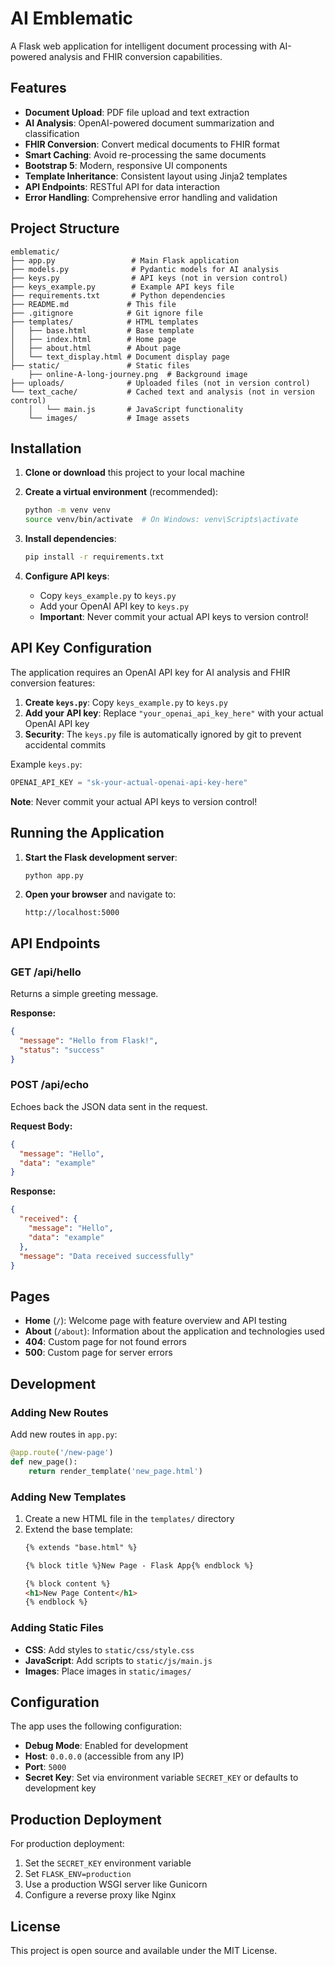 # AI Emblematic

A Flask web application for intelligent document processing with AI-powered analysis and FHIR conversion capabilities.

## Features

- **Document Upload**: PDF file upload and text extraction
- **AI Analysis**: OpenAI-powered document summarization and classification
- **FHIR Conversion**: Convert medical documents to FHIR format
- **Smart Caching**: Avoid re-processing the same documents
- **Bootstrap 5**: Modern, responsive UI components
- **Template Inheritance**: Consistent layout using Jinja2 templates
- **API Endpoints**: RESTful API for data interaction
- **Error Handling**: Comprehensive error handling and validation

## Project Structure

```
emblematic/
├── app.py                 # Main Flask application
├── models.py              # Pydantic models for AI analysis
├── keys.py                # API keys (not in version control)
├── keys_example.py        # Example API keys file
├── requirements.txt       # Python dependencies
├── README.md             # This file
├── .gitignore            # Git ignore file
├── templates/            # HTML templates
│   ├── base.html         # Base template
│   ├── index.html        # Home page
│   ├── about.html        # About page
│   └── text_display.html # Document display page
├── static/               # Static files
    ├── online-A-long-journey.png  # Background image
├── uploads/              # Uploaded files (not in version control)
└── text_cache/           # Cached text and analysis (not in version control)
    │   └── main.js       # JavaScript functionality
    └── images/           # Image assets
```

## Installation

1. **Clone or download** this project to your local machine

2. **Create a virtual environment** (recommended):
   ```bash
   python -m venv venv
   source venv/bin/activate  # On Windows: venv\Scripts\activate
   ```

3. **Install dependencies**:
   ```bash
   pip install -r requirements.txt
   ```

4. **Configure API keys**:
   - Copy `keys_example.py` to `keys.py`
   - Add your OpenAI API key to `keys.py`
   - **Important**: Never commit your actual API keys to version control!

## API Key Configuration

The application requires an OpenAI API key for AI analysis and FHIR conversion features:

1. **Create `keys.py`**: Copy `keys_example.py` to `keys.py`
2. **Add your API key**: Replace `"your_openai_api_key_here"` with your actual OpenAI API key
3. **Security**: The `keys.py` file is automatically ignored by git to prevent accidental commits

Example `keys.py`:
```python
OPENAI_API_KEY = "sk-your-actual-openai-api-key-here"
```

**Note**: Never commit your actual API keys to version control!

## Running the Application

1. **Start the Flask development server**:
   ```bash
   python app.py
   ```

2. **Open your browser** and navigate to:
   ```
   http://localhost:5000
   ```

## API Endpoints

### GET /api/hello
Returns a simple greeting message.

**Response:**
```json
{
  "message": "Hello from Flask!",
  "status": "success"
}
```

### POST /api/echo
Echoes back the JSON data sent in the request.

**Request Body:**
```json
{
  "message": "Hello",
  "data": "example"
}
```

**Response:**
```json
{
  "received": {
    "message": "Hello",
    "data": "example"
  },
  "message": "Data received successfully"
}
```

## Pages

- **Home** (`/`): Welcome page with feature overview and API testing
- **About** (`/about`): Information about the application and technologies used
- **404**: Custom page for not found errors
- **500**: Custom page for server errors

## Development

### Adding New Routes

Add new routes in `app.py`:

```python
@app.route('/new-page')
def new_page():
    return render_template('new_page.html')
```

### Adding New Templates

1. Create a new HTML file in the `templates/` directory
2. Extend the base template:
   ```html
   {% extends "base.html" %}
   
   {% block title %}New Page - Flask App{% endblock %}
   
   {% block content %}
   <h1>New Page Content</h1>
   {% endblock %}
   ```

### Adding Static Files

- **CSS**: Add styles to `static/css/style.css`
- **JavaScript**: Add scripts to `static/js/main.js`
- **Images**: Place images in `static/images/`

## Configuration

The app uses the following configuration:
- **Debug Mode**: Enabled for development
- **Host**: `0.0.0.0` (accessible from any IP)
- **Port**: `5000`
- **Secret Key**: Set via environment variable `SECRET_KEY` or defaults to development key

## Production Deployment

For production deployment:

1. Set the `SECRET_KEY` environment variable
2. Set `FLASK_ENV=production`
3. Use a production WSGI server like Gunicorn
4. Configure a reverse proxy like Nginx

## License

This project is open source and available under the MIT License.
